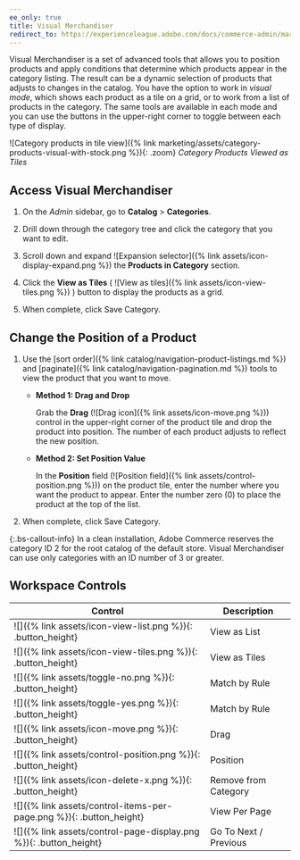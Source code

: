 ```yaml
---
ee_only: true
title: Visual Merchandiser
redirect_to: https://experienceleague.adobe.com/docs/commerce-admin/marketing/merchandising/visual-merch/visual-merchandiser.html
---
```


Visual Merchandiser is a set of advanced tools that allows you to position products and apply conditions that determine which products appear in the category listing. The result can be a dynamic selection of products that adjusts to changes in the catalog. You have the option to work in _visual mode_, which shows each product as a tile on a grid, or to work from a list of products in the category. The same tools are available in each mode and you can use the buttons in the upper-right corner to toggle between each type of display.

![Category products in tile view]({% link marketing/assets/category-products-visual-with-stock.png %}){: .zoom}
_Category Products Viewed as Tiles_

## Access Visual Merchandiser

1. On the _Admin_ sidebar, go to **Catalog** > **Categories**.

1. Drill down through the category tree and click the category that you want to edit.

1. Scroll down and expand ![Expansion selector]({% link assets/icon-display-expand.png %}) the **Products in Category** section.

1. Click the **View as Tiles** ( ![View as tiles]({% link assets/icon-view-tiles.png %}) ) button to display the products as a grid.

1. When complete, click <span class="btn">Save Category</span>.

## Change the Position of a Product

1. Use the [sort order]({% link catalog/navigation-product-listings.md %}) and [paginate]({% link catalog/navigation-pagination.md %}) tools to view the product that you want to move.

    - **Method 1: Drag and Drop**

        Grab the **Drag** (![Drag icon]({% link assets/icon-move.png %})) control in the upper-right corner of the product tile and drop the product into position. The number of each product adjusts to reflect the new position.

    - **Method 2: Set Position Value**

        In the **Position** field (![Position field]({% link assets/control-position.png %})) on the product tile, enter the number where you want the product to appear. Enter the number zero (0) to place the product at the top of the list.

1. When complete, click <span class="btn">Save Category</span>.

{:.bs-callout-info}
In a clean installation, Adobe Commerce reserves the category ID 2 for the root catalog of the default store. Visual Merchandiser can use only categories with an ID number of 3 or greater.

## Workspace Controls

|Control|Description|
|--- |--- |
|![]({% link assets/icon-view-list.png %}){: .button_height}|View as List|
|![]({% link assets/icon-view-tiles.png %}){: .button_height}|View as Tiles|
|![]({% link assets/toggle-no.png %}){: .button_height}|Match by Rule|
|![]({% link assets/toggle-yes.png %}){: .button_height}|Match by Rule|
|![]({% link assets/icon-move.png %}){: .button_height}|Drag|
|![]({% link assets/control-position.png %}){: .button_height}|Position|
|![]({% link assets/icon-delete-x.png %}){: .button_height}|Remove from Category|
|![]({% link assets/control-items-per-page.png %}){: .button_height}|View Per Page|
|![]({% link assets/control-page-display.png %}){: .button_height}|Go To Next / Previous|

